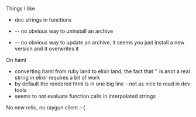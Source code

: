 
Things I like

* doc strings in functions


* -- no obvious way to uninstall an archive
* -- no obvious way to update an archive. it seems you just install a new version and it overwrites it


On haml

* converting haml from ruby land to elixir land, the fact that '' is anot a real string in elixir requires a bit of work
* by default the rendered html is in one big line - not as nice to read in dev tools
* seems to not evaluate function calls in interpolated strings



No new relic, no raygun client :-(
